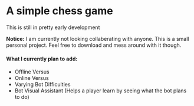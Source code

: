 <h1>A simple chess game</h1>

<p>This is still in pretty early development</p>

<p><b>Notice:</b> I am currently not looking collaberating with anyone. This is a small personal project. Feel free to download and mess around with it though.</p>

<h4>What I currently plan to add:</h4>
<ul>
    <li>Offline Versus</li>
    <li>Online Versus</li>
    <li>Varying Bot Difficulties</li>
    <li>Bot Visual Assistant (Helps a player learn by seeing what the bot plans to do)</li>
<ul>
